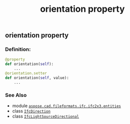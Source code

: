 ﻿---
title: orientation property
second_title: Aspose.CAD for Python via .NET API References
description: 
type: docs
weight: 100
url: /python-net/aspose.cad.fileformats.ifc.ifc2x3.entities/ifclightsourcedirectional/orientation/
is_root: false
---

## orientation property

### Definition:
```python
@property
def orientation(self):
    ...
@orientation.setter
def orientation(self, value):
    ...
```

### See Also
* module [`aspose.cad.fileformats.ifc.ifc2x3.entities`](../../)
* class [`IfcDirection`](/cad/python-net/aspose.cad.fileformats.ifc.ifc2x3.entities/ifcdirection)
* class [`IfcLightSourceDirectional`](/cad/python-net/aspose.cad.fileformats.ifc.ifc2x3.entities/ifclightsourcedirectional)

